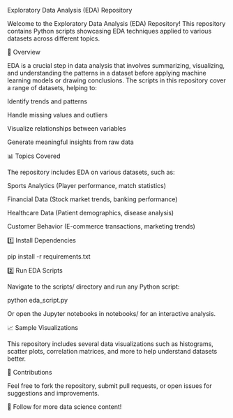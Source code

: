 Exploratory Data Analysis (EDA) Repository

Welcome to the Exploratory Data Analysis (EDA) Repository! This repository contains Python scripts showcasing EDA techniques applied to various datasets across different topics.

📌 Overview

EDA is a crucial step in data analysis that involves summarizing, visualizing, and understanding the patterns in a dataset before applying machine learning models or drawing conclusions. The scripts in this repository cover a range of datasets, helping to:

Identify trends and patterns

Handle missing values and outliers

Visualize relationships between variables

Generate meaningful insights from raw data


📊 Topics Covered

The repository includes EDA on various datasets, such as:

Sports Analytics (Player performance, match statistics)

Financial Data (Stock market trends, banking performance)

Healthcare Data (Patient demographics, disease analysis)

Customer Behavior (E-commerce transactions, marketing trends)

1️⃣ Install Dependencies

pip install -r requirements.txt

2️⃣ Run EDA Scripts

Navigate to the scripts/ directory and run any Python script:

python eda_script.py

Or open the Jupyter notebooks in notebooks/ for an interactive analysis.

📈 Sample Visualizations

This repository includes several data visualizations such as histograms, scatter plots, correlation matrices, and more to help understand datasets better.

🤝 Contributions

Feel free to fork the repository, submit pull requests, or open issues for suggestions and improvements.

🔗 Follow for more data science content!
